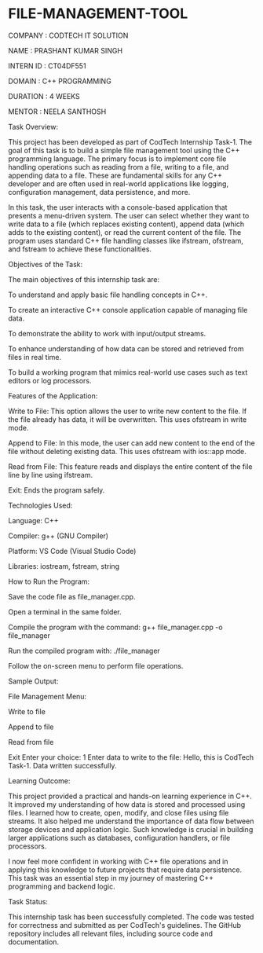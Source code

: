 # FILE-MANAGEMENT-TOOL

COMPANY : CODTECH IT SOLUTION

NAME : PRASHANT KUMAR SINGH

INTERN ID : CT04DF551

DOMAIN :  C++ PROGRAMMING

DURATION : 4 WEEKS

MENTOR : NEELA SANTHOSH

Task Overview:

This project has been developed as part of CodTech Internship Task-1. The goal of this task is to build a simple file management tool using the C++ programming language. The primary focus is to implement core file handling operations such as reading from a file, writing to a file, and appending data to a file. These are fundamental skills for any C++ developer and are often used in real-world applications like logging, configuration management, data persistence, and more.

In this task, the user interacts with a console-based application that presents a menu-driven system. The user can select whether they want to write data to a file (which replaces existing content), append data (which adds to the existing content), or read the current content of the file. The program uses standard C++ file handling classes like ifstream, ofstream, and fstream to achieve these functionalities.

Objectives of the Task:

The main objectives of this internship task are:

To understand and apply basic file handling concepts in C++.

To create an interactive C++ console application capable of managing file data.

To demonstrate the ability to work with input/output streams.

To enhance understanding of how data can be stored and retrieved from files in real time.

To build a working program that mimics real-world use cases such as text editors or log processors.

Features of the Application:

Write to File:
This option allows the user to write new content to the file. If the file already has data, it will be overwritten. This uses ofstream in write mode.

Append to File:
In this mode, the user can add new content to the end of the file without deleting existing data. This uses ofstream with ios::app mode.

Read from File:
This feature reads and displays the entire content of the file line by line using ifstream.

Exit:
Ends the program safely.

Technologies Used:

Language: C++

Compiler: g++ (GNU Compiler)

Platform: VS Code (Visual Studio Code)

Libraries: iostream, fstream, string

How to Run the Program:

Save the code file as file_manager.cpp.

Open a terminal in the same folder.

Compile the program with the command: g++ file_manager.cpp -o file_manager

Run the compiled program with: ./file_manager

Follow the on-screen menu to perform file operations.

Sample Output:

File Management Menu:

Write to file

Append to file

Read from file

Exit
Enter your choice: 1
Enter data to write to the file: Hello, this is CodTech Task-1.
Data written successfully.

Learning Outcome:

This project provided a practical and hands-on learning experience in C++. It improved my understanding of how data is stored and processed using files. I learned how to create, open, modify, and close files using file streams. It also helped me understand the importance of data flow between storage devices and application logic. Such knowledge is crucial in building larger applications such as databases, configuration handlers, or file processors.

I now feel more confident in working with C++ file operations and in applying this knowledge to future projects that require data persistence. This task was an essential step in my journey of mastering C++ programming and backend logic.

Task Status:

This internship task has been successfully completed. The code was tested for correctness and submitted as per CodTech's guidelines. The GitHub repository includes all relevant files, including source code and documentation.
